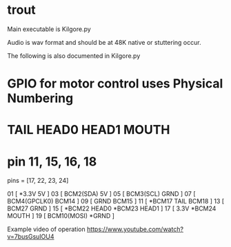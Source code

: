 # trout

Main executable is Kilgore.py

Audio is wav format and should be at 48K native or stuttering occur.

The following is also documented in Kilgore.py

# GPIO for motor control uses Physical Numbering
#   TAIL HEAD0 HEAD1 MOUTH
# pin   11, 15, 16, 18
pins = [17, 22, 23, 24]

01 [ *3.3V          5V            ]
03 [  BCM2(SDA)     5V            ]
05 [  BCM3(SCL)     GRND          ]
07 [  BCM4(GPCLK0)  BCM14         ]
09 [  GRND          BCM15         ]
11 [ *BCM17 TAIL    BCM18         ]
13 [  BCM27         GRND          ]
15 [ *BCM22 HEAD0  *BCM23 HEAD1   ]
17 [  3.3V         *BCM24 MOUTH   ]
19 [  BCM10(MOSI)  *GRND          ]


Example video of operation
https://www.youtube.com/watch?v=7busGsuIOU4

